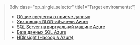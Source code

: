 > [!div class="op_single_selector" title1="Target environments:"]
> * [Общие сведения о приеме данных](../articles/machine-learning/machine-learning-data-science-ingest-data.md)
> * [Хранилище BLOB-объектов Azure](../articles/machine-learning/machine-learning-data-science-move-azure-blob.md)
> * [SQL Server на виртуальной машине Azure](../articles/machine-learning/machine-learning-data-science-move-sql-server-virtual-machine.md)
> * [База данных SQL Azure](../articles/machine-learning/machine-learning-data-science-move-sql-azure.md)
> * [HDInsight (Hadoop в Azure)](../articles/machine-learning/machine-learning-data-science-move-hive-tables.md)
> 
> 

